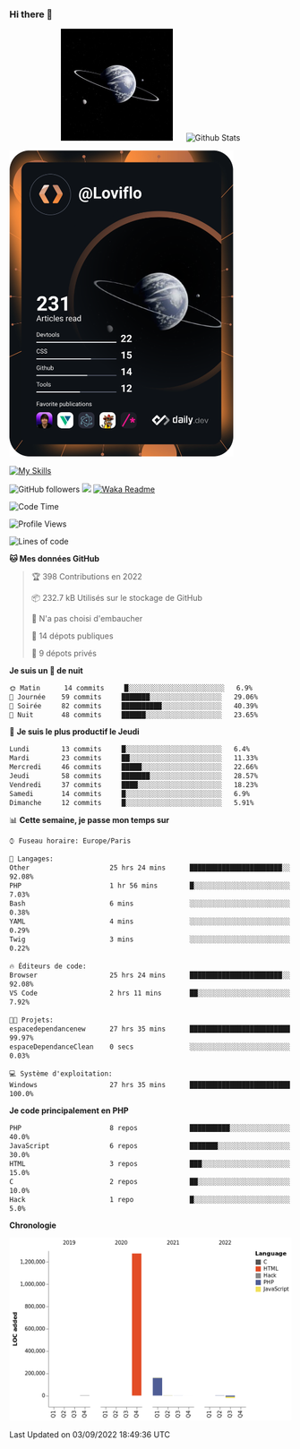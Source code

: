 ### Hi there 👋

<p align="center">
  <img src="https://github.com/Loviflo/Loviflo/blob/main/img/portrait.jpg" alt="Loviflo" height="200" style="margin-right: 20px"/>
  <img src="https://github-readme-stats.vercel.app/api?username=Loviflo&show_icons=true&theme=graywhite" alt="Github Stats" />
</p>

<a href="https://app.daily.dev/loviflo"><img src="https://github.com/loviflo/loviflo/blob/main/devcard.svg" width="400" alt="Loviflo's Dev Card"/></a>


[![My Skills](https://skillicons.dev/icons?i=php,laravel,symfony,mysql,js,ts,html,css,sass,angular,docker,webpack,vscode,figma,git,github,gitlab)](https://skillicons.dev)


![GitHub followers](https://img.shields.io/github/followers/Loviflo?label=Follow&style=social)
![](https://visitor-badge.glitch.me/badge?page_id=Loviflo.Loviflo)
[![Waka Readme](https://github.com/Loviflo/Loviflo/actions/workflows/update-stats.yml/badge.svg)](https://github.com/Loviflo/Loviflo/actions/workflows/update-stats.yml)

<!--START_SECTION:waka-->
![Code Time](http://img.shields.io/badge/Code%20Time-571%20hrs%2025%20mins-blue)

![Profile Views](http://img.shields.io/badge/Vues%20du%20profil-0-blue)

![Lines of code](https://img.shields.io/badge/Depuis%20Hello%20World%2C%20j%27ai%20%C3%A9crit-1%20Million%20Lignes%20de%20code-blue)

**🐱 Mes données GitHub** 

> 🏆 398 Contributions en 2022
 > 
> 📦 232.7 kB Utilisés sur le stockage de GitHub 
 > 
> 🚫 N'a pas choisi d'embaucher
 > 
> 📜 14 dépots publiques 
 > 
> 🔑 9 dépots privés  
 > 
**Je suis un 🦉 de nuit** 

```text
🌞 Matin      14 commits     █░░░░░░░░░░░░░░░░░░░░░░░░   6.9% 
🌆 Journée    59 commits     ███████░░░░░░░░░░░░░░░░░░   29.06% 
🌃 Soirée     82 commits     ██████████░░░░░░░░░░░░░░░   40.39% 
🌙 Nuit       48 commits     ██████░░░░░░░░░░░░░░░░░░░   23.65%

```
📅 **Je suis le plus productif le Jeudi** 

```text
Lundi        13 commits     █░░░░░░░░░░░░░░░░░░░░░░░░   6.4% 
Mardi        23 commits     ██░░░░░░░░░░░░░░░░░░░░░░░   11.33% 
Mercredi     46 commits     █████░░░░░░░░░░░░░░░░░░░░   22.66% 
Jeudi        58 commits     ███████░░░░░░░░░░░░░░░░░░   28.57% 
Vendredi     37 commits     ████░░░░░░░░░░░░░░░░░░░░░   18.23% 
Samedi       14 commits     █░░░░░░░░░░░░░░░░░░░░░░░░   6.9% 
Dimanche     12 commits     █░░░░░░░░░░░░░░░░░░░░░░░░   5.91%

```


📊 **Cette semaine, je passe mon temps sur** 

```text
⌚︎ Fuseau horaire: Europe/Paris

💬 Langages: 
Other                    25 hrs 24 mins      ███████████████████████░░   92.08% 
PHP                      1 hr 56 mins        █░░░░░░░░░░░░░░░░░░░░░░░░   7.03% 
Bash                     6 mins              ░░░░░░░░░░░░░░░░░░░░░░░░░   0.38% 
YAML                     4 mins              ░░░░░░░░░░░░░░░░░░░░░░░░░   0.29% 
Twig                     3 mins              ░░░░░░░░░░░░░░░░░░░░░░░░░   0.22%

🔥 Éditeurs de code: 
Browser                  25 hrs 24 mins      ███████████████████████░░   92.08% 
VS Code                  2 hrs 11 mins       ██░░░░░░░░░░░░░░░░░░░░░░░   7.92%

🐱‍💻 Projets: 
espacedependancenew      27 hrs 35 mins      █████████████████████████   99.97% 
espaceDependanceClean    0 secs              ░░░░░░░░░░░░░░░░░░░░░░░░░   0.03%

💻 Système d'exploitation: 
Windows                  27 hrs 35 mins      █████████████████████████   100.0%

```

**Je code principalement en PHP** 

```text
PHP                      8 repos             ██████████░░░░░░░░░░░░░░░   40.0% 
JavaScript               6 repos             ███████░░░░░░░░░░░░░░░░░░   30.0% 
HTML                     3 repos             ███░░░░░░░░░░░░░░░░░░░░░░   15.0% 
C                        2 repos             ██░░░░░░░░░░░░░░░░░░░░░░░   10.0% 
Hack                     1 repo              █░░░░░░░░░░░░░░░░░░░░░░░░   5.0%

```


**Chronologie**

![Chart not found](https://raw.githubusercontent.com/Loviflo/Loviflo/main/charts/bar_graph.png) 


 Last Updated on 03/09/2022 18:49:36 UTC
<!--END_SECTION:waka-->
